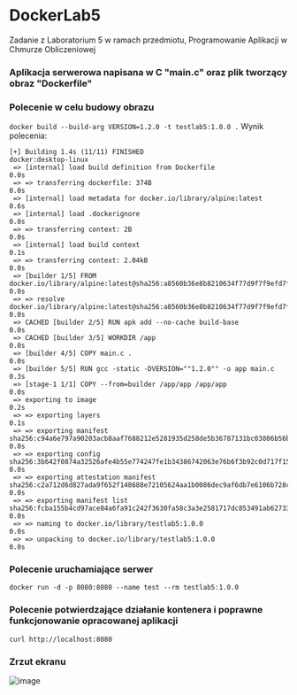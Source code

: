 # DockerLab5
Zadanie z Laboratorium 5 w ramach przedmiotu, Programowanie Aplikacji w Chmurze Obliczeniowej

### Aplikacja serwerowa napisana w C "main.c" oraz plik tworzący obraz "Dockerfile"

### Polecenie w celu budowy obrazu

```docker build --build-arg VERSION=1.2.0 -t testlab5:1.0.0 .```
 Wynik polecenia:
```
[+] Building 1.4s (11/11) FINISHED                                                                 docker:desktop-linux
 => [internal] load build definition from Dockerfile                                                               0.0s
 => => transferring dockerfile: 374B                                                                               0.0s
 => [internal] load metadata for docker.io/library/alpine:latest                                                   0.6s
 => [internal] load .dockerignore                                                                                  0.0s
 => => transferring context: 2B                                                                                    0.0s
 => [internal] load build context                                                                                  0.1s
 => => transferring context: 2.04kB                                                                                0.0s
 => [builder 1/5] FROM docker.io/library/alpine:latest@sha256:a8560b36e8b8210634f77d9f7f9efd7ffa463e380b75e2e74af  0.0s
 => => resolve docker.io/library/alpine:latest@sha256:a8560b36e8b8210634f77d9f7f9efd7ffa463e380b75e2e74aff4511df3  0.0s
 => CACHED [builder 2/5] RUN apk add --no-cache build-base                                                         0.0s
 => CACHED [builder 3/5] WORKDIR /app                                                                              0.0s
 => [builder 4/5] COPY main.c .                                                                                    0.0s
 => [builder 5/5] RUN gcc -static -DVERSION=""1.2.0"" -o app main.c                                                0.3s
 => [stage-1 1/1] COPY --from=builder /app/app /app/app                                                            0.0s
 => exporting to image                                                                                             0.2s
 => => exporting layers                                                                                            0.1s
 => => exporting manifest sha256:c94a6e797a90203acb8aaf7688212e5281935d258de5b36787131bc03806b56b                  0.0s
 => => exporting config sha256:3b642f0874a32526afe4b55e774247fe1b34386742063e76b6f3b92c0d717f15                    0.0s
 => => exporting attestation manifest sha256:c2a712d6d827ada9f652f148688e72105624aa1b0086dec9af6db7e6106b728c      0.0s
 => => exporting manifest list sha256:fcba155b4cd97ace84a6fa91c242f3630fa58c3a3e2581717dc853491ab62733             0.0s
 => => naming to docker.io/library/testlab5:1.0.0                                                                  0.0s
 => => unpacking to docker.io/library/testlab5:1.0.0                                                               0.0s
```

### Polecenie uruchamiające serwer

``` docker run -d -p 8080:8080 --name test --rm testlab5:1.0.0 ```

### Polecenie potwierdzające działanie kontenera i poprawne funkcjonowanie opracowanej aplikacji

``` curl http://localhost:8080 ```

### Zrzut ekranu
![image](https://github.com/user-attachments/assets/dbd01450-41bf-43f9-80a6-7c64a00a33bf)
